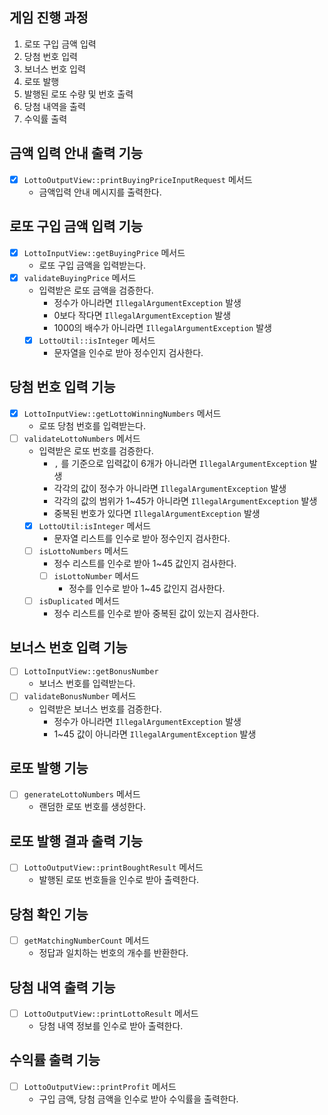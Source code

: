 ## 게임 진행 과정
1. 로또 구입 금액 입력
2. 당첨 번호 입력
3. 보너스 번호 입력
4. 로또 발행
5. 발행된 로또 수량 및 번호 출력
6. 당첨 내역을 출력
7. 수익률 출력

## 금액 입력 안내 출력 기능
- [x] `LottoOutputView::printBuyingPriceInputRequest` 메서드
  - 금액입력 안내 메시지를 출력한다.

## 로또 구입 금액 입력 기능
- [x] `LottoInputView::getBuyingPrice` 메서드
  - 로또 구입 금액을 입력받는다.
- [x] `validateBuyingPrice` 메서드
  - 입력받은 로또 금액을 검증한다.
    - 정수가 아니라면 `IllegalArgumentException` 발생
    - 0보다 작다면 `IllegalArgumentException` 발생
    - 1000의 배수가 아니라면 `IllegalArgumentException` 발생
  - [x] `LottoUtil::isInteger` 메서드
    - 문자열을 인수로 받아 정수인지 검사한다.

## 당첨 번호 입력 기능
- [x] `LottoInputView::getLottoWinningNumbers` 메서드
  - 로또 당첨 번호를 입력받는다.
- [ ] `validateLottoNumbers` 메서드
  - 입력받은 로또 번호를 검증한다.
    - `,` 를 기준으로 입력값이 6개가 아니라면 `IllegalArgumentException` 발생
    - 각각의 값이 정수가 아니라면 `IllegalArgumentException` 발생
    - 각각의 값의 범위가 1~45가 아니라면 `IllegalArgumentException` 발생
    - 중복된 번호가 있다면 `IllegalArgumentException` 발생
  - [x] `LottoUtil:isInteger` 메서드
    - 문자열 리스트를 인수로 받아 정수인지 검사한다.
  - [ ] `isLottoNumbers` 메서드
    - 정수 리스트를 인수로 받아 1~45 값인지 검사한다.
    - [ ] `isLottoNumber` 메서드
      - 정수를 인수로 받아 1~45 값인지 검사한다.
  - [ ] `isDuplicated` 메서드
    - 정수 리스트를 인수로 받아 중복된 값이 있는지 검사한다.

## 보너스 번호 입력 기능
- [ ] `LottoInputView::getBonusNumber`
  - 보너스 번호를 입력받는다.
- [ ] `validateBonusNumber` 메서드
  - 입력받은 보너스 번호를 검증한다.
    - 정수가 아니라면 `IllegalArgumentException` 발생
    - 1~45 값이 아니라면 `IllegalArgumentException` 발생

## 로또 발행 기능
- [ ] `generateLottoNumbers` 메서드
  - 랜덤한 로또 번호를 생성한다.

## 로또 발행 결과 출력 기능
- [ ] `LottoOutputView::printBoughtResult` 메서드
  - 발행된 로또 번호들을 인수로 받아 출력한다.

## 당첨 확인 기능
- [ ] `getMatchingNumberCount` 메서드
  - 정답과 일치하는 번호의 개수를 반환한다.

## 당첨 내역 출력 기능
- [ ] `LottoOutputView::printLottoResult` 메서드
  - 당첨 내역 정보를 인수로 받아 출력한다.

## 수익률 출력 기능
- [ ] `LottoOutputView::printProfit` 메서드
  - 구입 금액, 당첨 금액을 인수로 받아 수익률을 출력한다.
